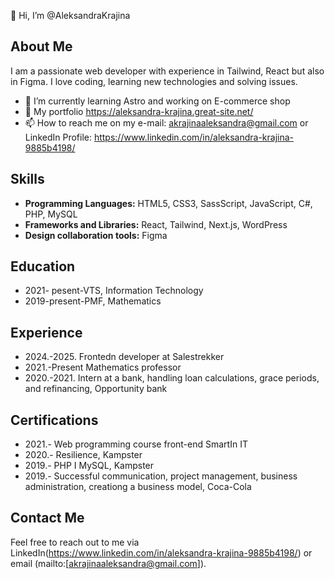 👋 Hi, I’m @AleksandraKrajina

## About Me
I am a passionate web developer with experience in Tailwind, React but also in Figma. I love coding, learning new technologies and solving issues.

- 🌱 I’m currently learning Astro and working on E-commerce shop
- 🔭 My portfolio https://aleksandra-krajina.great-site.net/
- 📫 How to reach me on my e-mail: akrajinaaleksandra@gmail.com or LinkedIn Profile: https://www.linkedin.com/in/aleksandra-krajina-9885b4198/

## Skills
- **Programming Languages:** HTML5, CSS3, SassScript, JavaScript, C#, PHP, MySQL
- **Frameworks and Libraries:** React, Tailwind, Next.js, WordPress
- **Design collaboration tools:** Figma


## Education
- 2021- pesent-VTS, Information Technology
- 2019-present-PMF, Mathematics


## Experience
- 2024.-2025. Frontedn developer at Salestrekker
- 2021.-Present Mathematics professor
- 2020.-2021. Intern at a bank, handling loan calculations, grace periods, and refinancing, Opportunity bank

## Certifications
- 2021.- Web programming course front-end SmartIn IT
- 2020.- Resilience, Kampster
- 2019.- PHP I MySQL, Kampster
- 2019.- Successful communication, project management, business administration, creationg a business model, Coca-Cola


## Contact Me
Feel free to reach out to me via LinkedIn(https://www.linkedin.com/in/aleksandra-krajina-9885b4198/) or email (mailto:[akrajinaaleksandra@gmail.com]).





